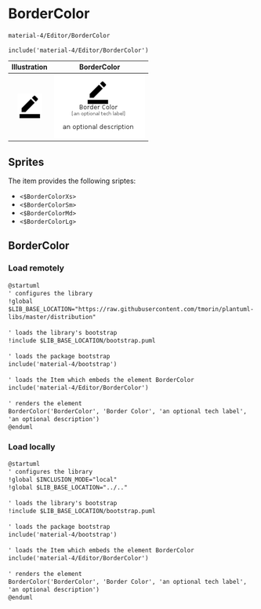 # BorderColor


```text
material-4/Editor/BorderColor
```

```text
include('material-4/Editor/BorderColor')
```



| Illustration | BorderColor |
| :---: | :---: |
| ![illustration for Illustration](../../material-4/Editor/BorderColor.png) | ![illustration for BorderColor](../../material-4/Editor/BorderColor.Local.png) |



## Sprites
The item provides the following sriptes:

- `<$BorderColorXs>`
- `<$BorderColorSm>`
- `<$BorderColorMd>`
- `<$BorderColorLg>`





## BorderColor

### Load remotely
```plantuml
@startuml
' configures the library
!global $LIB_BASE_LOCATION="https://raw.githubusercontent.com/tmorin/plantuml-libs/master/distribution"

' loads the library's bootstrap
!include $LIB_BASE_LOCATION/bootstrap.puml

' loads the package bootstrap
include('material-4/bootstrap')

' loads the Item which embeds the element BorderColor
include('material-4/Editor/BorderColor')

' renders the element
BorderColor('BorderColor', 'Border Color', 'an optional tech label', 'an optional description')
@enduml
```

### Load locally
```plantuml
@startuml
' configures the library
!global $INCLUSION_MODE="local"
!global $LIB_BASE_LOCATION="../.."

' loads the library's bootstrap
!include $LIB_BASE_LOCATION/bootstrap.puml

' loads the package bootstrap
include('material-4/bootstrap')

' loads the Item which embeds the element BorderColor
include('material-4/Editor/BorderColor')

' renders the element
BorderColor('BorderColor', 'Border Color', 'an optional tech label', 'an optional description')
@enduml
```

